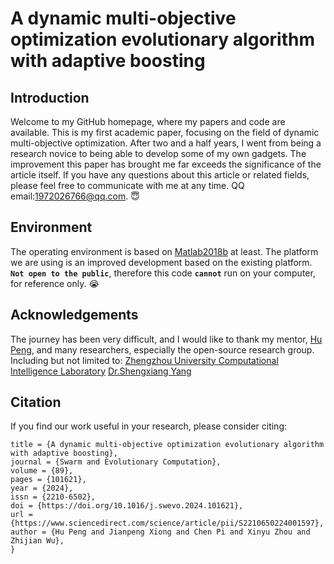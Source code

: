 A dynamic multi-objective optimization evolutionary algorithm with adaptive boosting
======
Introduction
-------
Welcome to my GitHub homepage, where my papers and code are available. 
This is my first academic paper, focusing on the field of dynamic multi-objective optimization. After two and a half years, I went from being a research novice to being able to develop some of my own gadgets. 
The improvement this paper has brought me far exceeds the significance of the article itself.
If you have any questions about this article or related fields, please feel free to communicate with me at any time. QQ email:1972026766@qq.com. 😇

Environment
---
The operating environment is based on [Matlab2018b](https://www.mathworks.com/) at least. 
The platform we are using is an improved development based on the existing platform. 
__`Not open to the public`__, therefore this code __`cannot`__ run on your computer, for reference only. 😭

Acknowledgements
---
The journey has been very difficult, and I would like to thank my mentor, [Hu Peng](https://whuph.github.io/index.html), and many researchers, especially the open-source research group.
Including but not limited to:
[Zhengzhou University Computational Intelligence Laboratory](https://www5.zzu.edu.cn/cilab/index.htm)
[Dr.Shengxiang Yang](https://www.tech.dmu.ac.uk/%7Esyang/index.html)


Citation
-----
If you find our work useful in your research, please consider citing:
```@article{PENG2024101621,
title = {A dynamic multi-objective optimization evolutionary algorithm with adaptive boosting},
journal = {Swarm and Evolutionary Computation},
volume = {89},
pages = {101621},
year = {2024},
issn = {2210-6502},
doi = {https://doi.org/10.1016/j.swevo.2024.101621},
url = {https://www.sciencedirect.com/science/article/pii/S2210650224001597},
author = {Hu Peng and Jianpeng Xiong and Chen Pi and Xinyu Zhou and Zhijian Wu},
}

